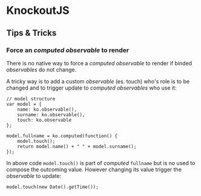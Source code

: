 KnockoutJS
==========================

## Tips & Tricks

### Force an _computed observable_ to render

There is no native way to force a _computed observable_ to render if binded _observables_ do not change.

A tricky way is to add a custom _observable_ (es. touch) who's role is to be changed and to trigger update to _computed observables_ who use it:
    
    // model structure
    var model = {
        name: ko.observable(),
        surname: ko.observable(),
        touch: ko.observable
    };
    
    model.fullname = ko.computed(function() {
        model.touch();
        return model.name() + " " + model.surname();
    });
    
In above code `model.touch()` is part of _computed_ `fullname` but is no used to compose the outcoming value. However changing its value trigger the _observable_ to update:

    model.touch(new Date().getTime());
    
